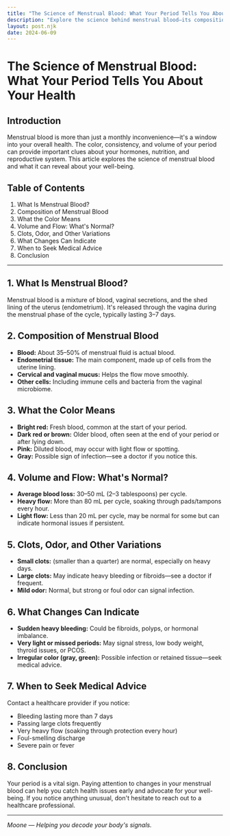 ```yaml
---
title: "The Science of Menstrual Blood: What Your Period Tells You About Your Health"
description: "Explore the science behind menstrual blood—its composition, color, and what changes can reveal about your health."
layout: post.njk
date: 2024-06-09
---
```


# The Science of Menstrual Blood: What Your Period Tells You About Your Health

## Introduction

Menstrual blood is more than just a monthly inconvenience—it's a window into your overall health. The color, consistency, and volume of your period can provide important clues about your hormones, nutrition, and reproductive system. This article explores the science of menstrual blood and what it can reveal about your well-being.

## Table of Contents
1. What Is Menstrual Blood?
2. Composition of Menstrual Blood
3. What the Color Means
4. Volume and Flow: What's Normal?
5. Clots, Odor, and Other Variations
6. What Changes Can Indicate
7. When to Seek Medical Advice
8. Conclusion

---

## 1. What Is Menstrual Blood?

Menstrual blood is a mixture of blood, vaginal secretions, and the shed lining of the uterus (endometrium). It's released through the vagina during the menstrual phase of the cycle, typically lasting 3–7 days.

## 2. Composition of Menstrual Blood

- **Blood:** About 35–50% of menstrual fluid is actual blood.
- **Endometrial tissue:** The main component, made up of cells from the uterine lining.
- **Cervical and vaginal mucus:** Helps the flow move smoothly.
- **Other cells:** Including immune cells and bacteria from the vaginal microbiome.

## 3. What the Color Means

- **Bright red:** Fresh blood, common at the start of your period.
- **Dark red or brown:** Older blood, often seen at the end of your period or after lying down.
- **Pink:** Diluted blood, may occur with light flow or spotting.
- **Gray:** Possible sign of infection—see a doctor if you notice this.

## 4. Volume and Flow: What's Normal?

- **Average blood loss:** 30–50 mL (2–3 tablespoons) per cycle.
- **Heavy flow:** More than 80 mL per cycle, soaking through pads/tampons every hour.
- **Light flow:** Less than 20 mL per cycle, may be normal for some but can indicate hormonal issues if persistent.

## 5. Clots, Odor, and Other Variations

- **Small clots:** (smaller than a quarter) are normal, especially on heavy days.
- **Large clots:** May indicate heavy bleeding or fibroids—see a doctor if frequent.
- **Mild odor:** Normal, but strong or foul odor can signal infection.

## 6. What Changes Can Indicate

- **Sudden heavy bleeding:** Could be fibroids, polyps, or hormonal imbalance.
- **Very light or missed periods:** May signal stress, low body weight, thyroid issues, or PCOS.
- **Irregular color (gray, green):** Possible infection or retained tissue—seek medical advice.

## 7. When to Seek Medical Advice

Contact a healthcare provider if you notice:
- Bleeding lasting more than 7 days
- Passing large clots frequently
- Very heavy flow (soaking through protection every hour)
- Foul-smelling discharge
- Severe pain or fever

## 8. Conclusion

Your period is a vital sign. Paying attention to changes in your menstrual blood can help you catch health issues early and advocate for your well-being. If you notice anything unusual, don't hesitate to reach out to a healthcare professional.

---

*Moone — Helping you decode your body's signals.* 